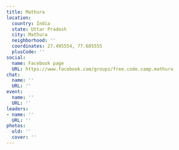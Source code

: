 ```yaml
---
title: Mathura
location:
  country: India
  state: Uttar Pradesh
  city: Mathura
  neighborhood: ''
  coordinates: 27.495554, 77.685555
  plusCode: ''
social:
  name: Facebook page
  URL: https://www.facebook.com/groups/free.code.camp.mathura
chat:
  name: ''
  URL: ''
event:
  name: ''
  URL: ''
leaders:
- name: ''
  URL: ''
photos:
  old: ''
  cover: ''
---
```

